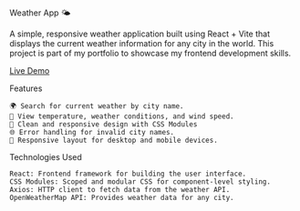 Weather App 🌤️

A simple, responsive weather application built using React + Vite that displays the current weather information for any city in the world. This project is part of my portfolio to showcase my frontend development skills.

[Live Demo](https://lyal178-weather.netlify.app/)

Features

    🌍 Search for current weather by city name.
    📅 View temperature, weather conditions, and wind speed.
    🎨 Clean and responsive design with CSS Modules
    🌐 Error handling for invalid city names.
    📱 Responsive layout for desktop and mobile devices.

Technologies Used

    React: Frontend framework for building the user interface.
    CSS Modules: Scoped and modular CSS for component-level styling.
    Axios: HTTP client to fetch data from the weather API.
    OpenWeatherMap API: Provides weather data for any city.


